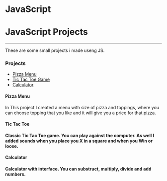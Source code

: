 # JavaScript
<h1> JavaScript Projects</h1>
<hr>
These are some small projects i made useng JS.

<h3> Projects</h3>
<ul>
  <li> <a href="">Pizza Menu</a>
  <li> <a href="">Tic Tac Toe Game</a>
  <li> <a href="">Calculator</a>
 </ul>
 
 <h4>Pizza Menu</h4>
 In This project I created a menu with size of pizza and toppings, where you can choose topping that you like and it will give you a price for that pizza. 

<h4> Tic Tac Toe<h4>
Classic Tic Tac Toe game. You can play against the computer. As well I added sounds when you place you X in a square and when you Win or loose. 

<h4> Calculator<h4>
Calculator with interface. You can substruct, multiply, divide and add numbers. 

